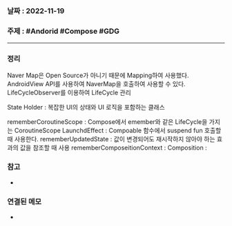 ### 날짜 : 2022-11-19
### 주제 : #Andorid #Compose #GDG 
----
### 정리
Naver Map은 Open Source가 아니기 때문에 Mapping하여 사용했다. AndroidView API를 사용하여 NaverMap을 호출하여 사용할 수 있다. LifeCycleObserver를 이용하여 LifeCycle 관리

State Holder : 복잡한 UI의 상태와 UI 로직을 포함하는 클래스

rememberCoroutineScope : Compose에서 emember와 같은 LifeCycle을 가지는 CoroutineScope
LaunchdEffect : Compoable 함수에서 suspend fun 호출할 때 사용한다.
rememberUpdatedState : 값이 변경되어도 재시작하지 않아야 하는 효과의 값을 참조할 때 사용
rememberComposeitionContext : 
Composition : 


### 참고
- 

### 연결된 메모
- 